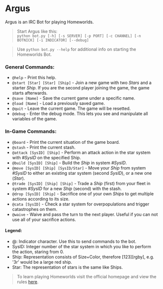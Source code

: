 # Argus


Argus is an IRC Bot for playing Homeworlds.

> Start Argus like this:  
>`python bot.py [-h] [-s SERVER] [-p PORT] [-c CHANNEL] [-n BOTNICK] [-i INDICATOR] [--debug]`

> Use `python bot.py --help` for additional info on starting the Homeworlds Bot.


### General Commands:

* `@help` - Print this help.
* `@start [Star] [Star] [Ship]` - Join a new game with two _Stars_ and a starter _Ship_. If you are the second player joining the game, the game starts afterwards.
* `@save [Name]` - Save the current game under a specific name.
* `@load [Name]` - Load a previously saved game.
* `@quit` - Leave the current game. The game will be resetted.
* `@debug` - Enter the debug mode. This lets you see and manipulate all variables of the game.


### In-Game Commands:

* `@board` - Print the current situation of the game board.
* `@stash` - Print the current stash.
* `@attack [SysID] [Ship]` - Perform an attack action in the star system with _#SysID_ on the specified Ship.
* `@build [SysID] [Ship]` - Build the _Ship_ in system _#SysID_.
* `@move [SysID] [Ship] [SysID/Star]` - Move your _Ship_ from system _#SysID_ to either an existing star system (second _SysID_), or a new one (_Star_).
* `@trade [SysID] [Ship] [Ship]` - Trade a _Ship_ (first) from your fleet in system _#SysID_ for a new _Ship_ (second) with the stash.
* `@drop [SysID] [Ship]` - Sacrifice one of your own _Ships_ to get multiple actions according to its size.
* `@cata [SysID]` - Check a star system for overpopulations and trigger catastrophes on them.
* `@waive` - Waive and pass the turn to the next player. Useful if you can not use all of your sacrifice actions.


#### Legend:

* @: Indicator character. Use this to send commands to the bot.
* SysID: Integer number of the star system in which you like to perform the action, staring from 0.
* Ship: Representation consists of Size+Color, therefore [123][rgby], e.g. '3r' would be a large red ship.
* Star: The representation of stars is the same like Ships.


> To learn playing Homeworlds visit the official homepage and view the rules [here](http://www.looneylabs.com/rules/homeworlds).
